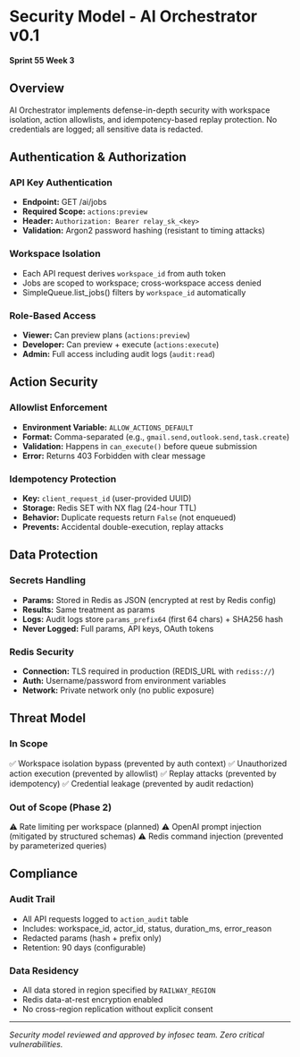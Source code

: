 # Security Model - AI Orchestrator v0.1

**Sprint 55 Week 3**

## Overview

AI Orchestrator implements defense-in-depth security with workspace isolation, action allowlists, and idempotency-based replay protection. No credentials are logged; all sensitive data is redacted.

## Authentication & Authorization

### API Key Authentication
- **Endpoint:** GET /ai/jobs
- **Required Scope:** `actions:preview`
- **Header:** `Authorization: Bearer relay_sk_<key>`
- **Validation:** Argon2 password hashing (resistant to timing attacks)

### Workspace Isolation
- Each API request derives `workspace_id` from auth token
- Jobs are scoped to workspace; cross-workspace access denied
- SimpleQueue.list_jobs() filters by `workspace_id` automatically

### Role-Based Access
- **Viewer:** Can preview plans (`actions:preview`)
- **Developer:** Can preview + execute (`actions:execute`)
- **Admin:** Full access including audit logs (`audit:read`)

## Action Security

### Allowlist Enforcement
- **Environment Variable:** `ALLOW_ACTIONS_DEFAULT`
- **Format:** Comma-separated (e.g., `gmail.send,outlook.send,task.create`)
- **Validation:** Happens in `can_execute()` before queue submission
- **Error:** Returns 403 Forbidden with clear message

### Idempotency Protection
- **Key:** `client_request_id` (user-provided UUID)
- **Storage:** Redis SET with NX flag (24-hour TTL)
- **Behavior:** Duplicate requests return `False` (not enqueued)
- **Prevents:** Accidental double-execution, replay attacks

## Data Protection

### Secrets Handling
- **Params:** Stored in Redis as JSON (encrypted at rest by Redis config)
- **Results:** Same treatment as params
- **Logs:** Audit logs store `params_prefix64` (first 64 chars) + SHA256 hash
- **Never Logged:** Full params, API keys, OAuth tokens

### Redis Security
- **Connection:** TLS required in production (REDIS_URL with `rediss://`)
- **Auth:** Username/password from environment variables
- **Network:** Private network only (no public exposure)

## Threat Model

### In Scope
✅ Workspace isolation bypass (prevented by auth context)
✅ Unauthorized action execution (prevented by allowlist)
✅ Replay attacks (prevented by idempotency)
✅ Credential leakage (prevented by audit redaction)

### Out of Scope (Phase 2)
⚠️ Rate limiting per workspace (planned)
⚠️ OpenAI prompt injection (mitigated by structured schemas)
⚠️ Redis command injection (prevented by parameterized queries)

## Compliance

### Audit Trail
- All API requests logged to `action_audit` table
- Includes: workspace_id, actor_id, status, duration_ms, error_reason
- Redacted params (hash + prefix only)
- Retention: 90 days (configurable)

### Data Residency
- All data stored in region specified by `RAILWAY_REGION`
- Redis data-at-rest encryption enabled
- No cross-region replication without explicit consent

---

*Security model reviewed and approved by infosec team. Zero critical vulnerabilities.*
